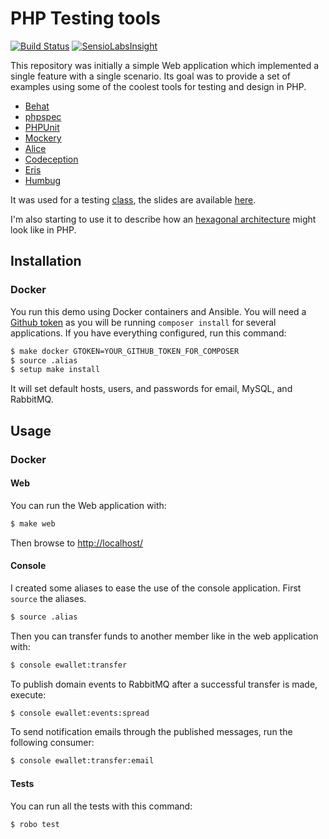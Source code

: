 # PHP Testing tools

[![Build Status](https://travis-ci.org/MontealegreLuis/php-testing-tools.svg?branch=master)](https://travis-ci.org/MontealegreLuis/php-testing-tools)
[![SensioLabsInsight](https://insight.sensiolabs.com/projects/b1fa13fc-3d1b-4b48-8bb1-4f0bb64d8a5b/mini.png)](https://insight.sensiolabs.com/projects/b1fa13fc-3d1b-4b48-8bb1-4f0bb64d8a5b)

This repository was initially a simple Web application which implemented a
single feature with a single scenario. Its goal was to provide a set of examples
using some of the coolest tools for testing and design in PHP.

* [Behat][4]
* [phpspec][5]
* [PHPUnit][6]
* [Mockery][7]
* [Alice][8]
* [Codeception][9]
* [Eris][10]
* [Humbug][11]

It was used for a testing [class][1], the slides are available [here][2].

I'm also starting to use it to describe how an [hexagonal architecture][12]
might look like in PHP.

## Installation

### Docker

You run this demo using Docker containers and Ansible. You will need
a [Github token][14] as you will be running `composer install` for several
applications. If you have everything configured, run this command:

```bash
$ make docker GTOKEN=YOUR_GITHUB_TOKEN_FOR_COMPOSER
$ source .alias
$ setup make install
```

It will set default hosts, users, and passwords for email, MySQL, and RabbitMQ.

## Usage

### Docker

#### Web

You can run the Web application with:

```bash
$ make web
```

Then browse to [http://localhost/][13]

#### Console

I created some aliases to ease the use of the console application. First `source`
the aliases.

```bash
$ source .alias
```

Then you can transfer funds to another member like in the web application with:

```bash
$ console ewallet:transfer
```

To publish domain events to RabbitMQ after a successful transfer is made,
execute:

```bash
$ console ewallet:events:spread
```

To send notification emails through the published messages, run the following
consumer:

```bash
$ console ewallet:transfer:email
```

#### Tests

You can run all the tests with this command:

```bash
$ robo test
```

[1]: http://escuela.it/cursos/php-web-congress-2015/
[2]: http://bit.ly/php-testing-tools
[4]: http://behat.readthedocs.org/en/latest/
[5]: http://www.phpspec.net/en/latest/
[6]: https://phpunit.de/
[7]: http://docs.mockery.io/en/latest/
[8]: https://github.com/nelmio/alice
[9]: http://codeception.com/
[10]: https://github.com/giorgiosironi/eris
[11]: https://github.com/padraic/humbug
[12]: http://alistair.cockburn.us/Hexagonal+architecture
[13]: http://localhost/
[14]: https://github.com/settings/tokens
